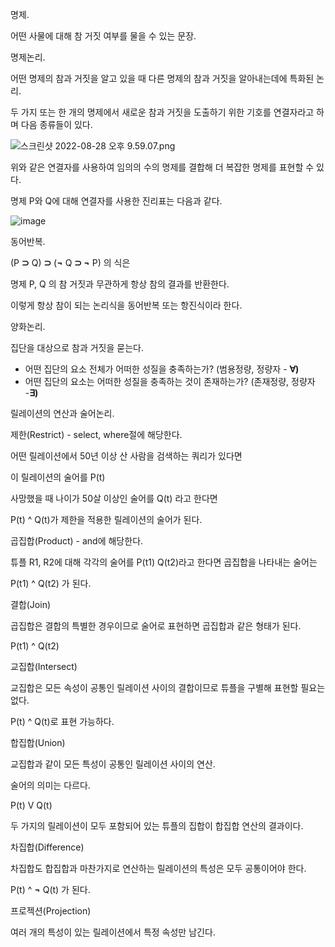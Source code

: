 명제.

어떤 사물에 대해 참 거짓 여부를 물을 수 있는 문장.

명제논리.

어떤 명제의 참과 거짓을 알고 있을 때 다른 명제의 참과 거짓을 알아내는데에 특화된 논리.

두 가지 또는 한 개의 명제에서 새로운 참과 거짓을 도출하기 위한 기호를 연결자라고 하며 다음 종류들이 있다.

![스크린샷 2022-08-28 오후 9.59.07.png](https://s3-us-west-2.amazonaws.com/secure.notion-static.com/190b5137-dd08-40b9-930d-6f087927715c/%E1%84%89%E1%85%B3%E1%84%8F%E1%85%B3%E1%84%85%E1%85%B5%E1%86%AB%E1%84%89%E1%85%A3%E1%86%BA_2022-08-28_%E1%84%8B%E1%85%A9%E1%84%92%E1%85%AE_9.59.07.png)

위와 같은 연결자를 사용하여 임의의 수의 명제를 결합해 더 복잡한 명제를 표현할 수 있다.

명제 P와 Q에 대해 연결자를 사용한 진리표는 다음과 같다.

![image](https://user-images.githubusercontent.com/94847468/192289664-40bf4e89-1604-458c-9448-cccb94637f25.png)

동어반복.

(P **⊃** Q) **⊃** (**¬** Q **⊃ ¬** P) 의 식은

명제 P, Q 의 참 거짓과 무관하게 항상 참의 결과를 반환한다.

이렇게 항상 참이 되는 논리식을 동어반복 또는 항진식이라 한다.

양화논리.

집단을 대상으로 참과 거짓을 묻는다.

- 어떤 집단의 요소 전체가 어떠한 성질을 충족하는가? (범용정량, 정량자 - **∀)**
- 어떤 집단의 요소는 어떠한 성질을 충족하는 것이 존재하는가? (존재정량, 정량자 -**∃)**

릴레이션의 연산과 술어논리.

제한(Restrict) - select, where절에 해당한다.

어떤 릴레이션에서 50년 이상 산 사람을 검색하는 쿼리가 있다면

이 릴레이션의 술어를 P(t)

사망했을 때 나이가 50살 이상인 술어를 Q(t) 라고 한다면

P(t) ^ Q(t)가 제한을 적용한 릴레이션의 술어가 된다.

곱집합(Product) - and에 해당한다.

튜플 R1, R2에 대해 각각의 술어를 P(t1) Q(t2)라고 한다면 곱집합을 나타내는 술어는

P(t1) ^ Q(t2) 가 된다.

결합(Join)

곱집합은 결합의 특별한 경우이므로 술어로 표현하면 곱집합과 같은 형태가 된다.

P(t1) ^ Q(t2)

교집합(Intersect)

교집합은 모든 속성이 공통인 릴레이션 사이의 결합이므로 튜플을 구별해 표현할 필요는 없다.

P(t) ^ Q(t)로 표현 가능하다.

합집합(Union)

교집합과 같이 모든 특성이 공통인 릴레이션 사이의 연산.

술어의 의미는 다르다.

P(t) V Q(t)

두 가지의 릴레이션이 모두 포함되어 있는 튜플의 집합이 합집합 연산의 결과이다.

차집합(Difference)

차집합도 합집합과 마찬가지로 연산하는 릴레이션의 특성은 모두 공통이어야 한다.

P(t) ^ **¬** Q(t) 가 된다.

프로젝션(Projection) 

여러 개의 특성이 있는 릴레이션에서 특정 속성만 남긴다.

